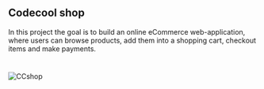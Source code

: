 ## Codecool shop

In this project the goal is to build an online eCommerce web-application, 
where users can browse products, add them into a shopping cart, checkout items and make payments.

#
![CCshop](https://user-images.githubusercontent.com/70913892/131555906-5bc82238-d214-41f3-8931-0eb7ec5ec0f9.png)


